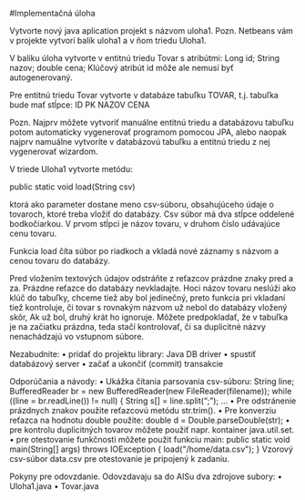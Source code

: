#Implementačná úloha

Vytvorte nový java aplication projekt s názvom uloha1.
Pozn. Netbeans vám v projekte vytvorí balík uloha1 a v ňom triedu Uloha1.
 
V balíku úloha vytvorte  v entitnú triedu Tovar s atribútmi:
	Long id; 
	String nazov;
	double cena;
Klúčový atribút id  môže ale nemusí byť autogenerovaný.

Pre entitnú triedu Tovar vytvorte v databáze tabuľku TOVAR, 
t.j. tabuľka bude mať stĺpce:
	ID 	PK
	NAZOV
	CENA

Pozn. Najprv môžete vytvoriť manuálne entitnú triedu a databázovu tabuľku potom automaticky vygenerovať programom pomocou JPA, alebo naopak najprv namuálne vytvoríte v databázovú tabuľku a entitnú triedu z nej vygenerovať wizardom.

V triede Uloha1 vytvorte  metódu:

public static void load(String csv)

ktorá ako parameter dostane meno csv-súboru, obsahujúceho údaje o tovaroch, ktoré treba vložiť do databázy.  Csv súbor má dva stĺpce oddelené bodkočiarkou. 
	V prvom stĺpci je názov tovaru, 
	v druhom číslo udávajúce cenu tovaru.

Funkcia load číta súbor po riadkoch a vkladá nové záznamy s názvom a cenou tovaru do databázy. 

Pred vložením textových údajov odstráňte z reťazcov prázdne znaky pred a za. Prázdne reťazce do databázy nevkladajte.
Hoci názov tovaru neslúži ako klúč do tabuľky, chceme tiež aby bol jedinečný, preto funkcia pri vkladaní tiež kontroluje, či tovar s rovnakým názvom už nebol do databázy vložený skôr, Ak už bol, druhý krát ho ignoruje. Môžete predpokladať, že v tabuľka je na začiatku prázdna, teda  stačí kontrolovať, či sa duplicitné názvy nenachádzajú vo vstupnom súbore.

Nezabudnite:
•	pridať do projektu library: Java DB driver
•	spustiť databázový server
•	začať a ukončiť (commit) transakcie

Odporúčania a návody: 
•	Ukážka čítania parsovania csv-súboru:
	String line;
	BufferedReader br = new BufferedReader(new FileReader(filename));
while ((line = br.readLine()) != null) {
			String s[] = line.split(“;”);
                ...
•	Pre odstránenie prázdnych znakov použite reťazcovú metódu str.trim().
•	Pre konverziu reťazca na hodnotu double použite: 
double d = Double.parseDouble(str);
•	pre kontrolu duplicitných tovarov môžete použiť napr. kontainer java.util.set.
•	pre otestovanie funkčnosti môžete použit funkciu main:
    	public static void main(String[] args) throws IOException {
        	load("/home/data.csv");
    	}
Vzorový csv-súbor data.csv  pre otestovanie je pripojený k zadaniu.


Pokyny pre odovzdanie.
Odovzdavaju sa do AISu dva zdrojove subory:
•	Uloha1.java
•	Tovar.java




 
 
